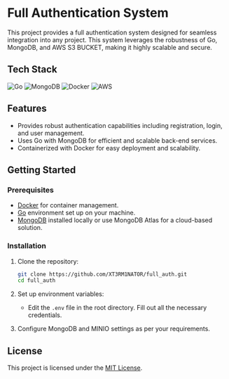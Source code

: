 # Full Authentication System

This project provides a full authentication system designed for seamless integration into any project. This system leverages the robustness of Go, MongoDB, and AWS S3 BUCKET, making it highly scalable and secure.

## Tech Stack 
![Go](https://img.shields.io/badge/go-%2300ADD8.svg?style=for-the-badge&logo=go&logoColor=white) ![MongoDB](https://img.shields.io/badge/mongodb-%2347A248.svg?style=for-the-badge&logo=mongodb&logoColor=white) ![Docker](https://img.shields.io/badge/docker-%230db7ed.svg?style=for-the-badge&logo=docker&logoColor=white) ![AWS](https://img.shields.io/badge/aws-%23232F3E.svg?style=for-the-badge&logo=amazon-aws&logoColor=white)

## Features

- Provides robust authentication capabilities including registration, login, and user management.
- Uses Go with MongoDB for efficient and scalable back-end services.
- Containerized with Docker for easy deployment and scalability.

## Getting Started

### Prerequisites

- [Docker](https://www.docker.com/products/docker-desktop) for container management.
- [Go](https://golang.org/dl/) environment set up on your machine.
- [MongoDB](https://www.mongodb.com/try/download/community) installed locally or use MongoDB Atlas for a cloud-based solution.

### Installation

1. Clone the repository:

    ```bash
    git clone https://github.com/XT3RM1NATOR/full_auth.git
    cd full_auth
    ```

2. Set up environment variables:

    - Edit the `.env` file in the root directory. Fill out all the necessary credentials.


4. Configure MongoDB and MINIO settings as per your requirements.

## License

This project is licensed under the [MIT License](LICENSE).
